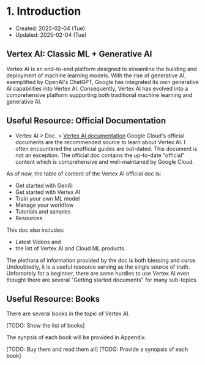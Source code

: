 # 1. Introduction
* Created: 2025-02-04 (Tue)
* Updated: 2025-02-04 (Tue)

## Vertex AI: Classic ML + Generative AI
Vertex AI is an end-to-end platform designed to streamline the building and deployment of machine learning models.  With the rise of generative AI, exemplified by OpenAI's ChatGPT, Google has integrated its own generative AI capabilities into Vertex AI.  Consequently, Vertex AI has evolved into a comprehensive platform supporting both traditional machine learning and generative AI.

## Useful Resource: Official Documentation
* Vertex AI > Doc. > [Vertex AI documentation](https://cloud.google.com/vertex-ai/docs)
Google Cloud's official documents are the recommended source to learn about Vertex AI. I often encountered the unofficial guides are out-dated. This document is not an exception. The official doc contains the up-to-date "official" content which is comprehensive and well-maintaned by Google Cloud. 

As of now, the table of content of the Vertex AI official doc is: 
  - Get started with GenAI
  - Get started with Vertex AI
  - Train your own ML model
  - Manage your workflow
  - Tutorials and samples
  - Resources

This doc also includes:
- Latest Videos and 
- the list of Vertex AI and Cloud ML products.

The plethora of information provided by the doc is both blessing and curse. Undoubtedly, it is a useful resource serving as the single source of truth. Unfornately for a beginner, there are some hurdles to use Vertex AI even thought there are several "Getting started documents" for many sub-topics.

## Useful Resource: Books
There are several books in the topic of Vertex AI. 

[TODO: Show the list of books]

The synpsis of each book will be provided in Appendix. 

[TODO: Buy them and read them all]
[TODO: Provide a synopsis of each book]